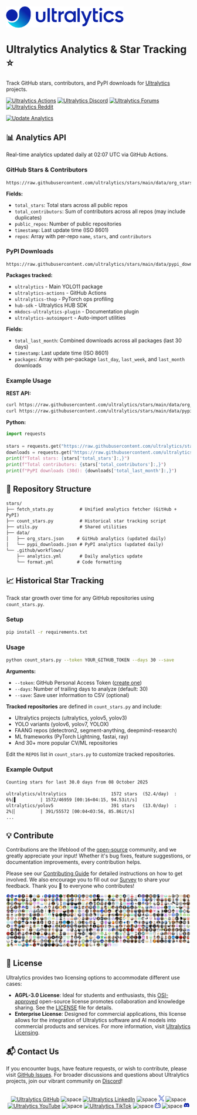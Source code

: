<a href="https://www.ultralytics.com/"><img src="https://raw.githubusercontent.com/ultralytics/assets/main/logo/Ultralytics_Logotype_Original.svg" width="320" alt="Ultralytics logo"></a>

# Ultralytics Analytics & Star Tracking ⭐️

Track GitHub stars, contributors, and PyPI downloads for [Ultralytics](https://github.com/ultralytics) projects.

[![Ultralytics Actions](https://github.com/ultralytics/stars/actions/workflows/format.yml/badge.svg)](https://github.com/ultralytics/stars/actions/workflows/format.yml)
[![Ultralytics Discord](https://img.shields.io/discord/1089800235347353640?logo=discord&logoColor=white&label=Discord&color=blue)](https://discord.com/invite/ultralytics)
[![Ultralytics Forums](https://img.shields.io/discourse/users?server=https%3A%2F%2Fcommunity.ultralytics.com&logo=discourse&label=Forums&color=blue)](https://community.ultralytics.com/)
[![Ultralytics Reddit](https://img.shields.io/reddit/subreddit-subscribers/ultralytics?style=flat&logo=reddit&logoColor=white&label=Reddit&color=blue)](https://reddit.com/r/ultralytics)

[![Update Analytics](https://github.com/ultralytics/stars/actions/workflows/analytics.yml/badge.svg)](https://github.com/ultralytics/stars/actions/workflows/analytics.yml)

## 📊 Analytics API

Real-time analytics updated daily at 02:07 UTC via GitHub Actions.

### GitHub Stars & Contributors

```
https://raw.githubusercontent.com/ultralytics/stars/main/data/org_stars.json
```

**Fields:**

- `total_stars`: Total stars across all public repos
- `total_contributors`: Sum of contributors across all repos (may include duplicates)
- `public_repos`: Number of public repositories
- `timestamp`: Last update time (ISO 8601)
- `repos`: Array with per-repo `name`, `stars`, and `contributors`

### PyPI Downloads

```
https://raw.githubusercontent.com/ultralytics/stars/main/data/pypi_downloads.json
```

**Packages tracked:**

- `ultralytics` - Main YOLO11 package
- `ultralytics-actions` - GitHub Actions
- `ultralytics-thop` - PyTorch ops profiling
- `hub-sdk` - Ultralytics HUB SDK
- `mkdocs-ultralytics-plugin` - Documentation plugin
- `ultralytics-autoimport` - Auto-import utilities

**Fields:**

- `total_last_month`: Combined downloads across all packages (last 30 days)
- `timestamp`: Last update time (ISO 8601)
- `packages`: Array with per-package `last_day`, `last_week`, and `last_month` downloads

### Example Usage

**REST API:**

```bash
curl https://raw.githubusercontent.com/ultralytics/stars/main/data/org_stars.json
curl https://raw.githubusercontent.com/ultralytics/stars/main/data/pypi_downloads.json
```

**Python:**

```python
import requests

stars = requests.get("https://raw.githubusercontent.com/ultralytics/stars/main/data/org_stars.json").json()
downloads = requests.get("https://raw.githubusercontent.com/ultralytics/stars/main/data/pypi_downloads.json").json()
print(f"Total stars: {stars['total_stars']:,}")
print(f"Total contributors: {stars['total_contributors']:,}")
print(f"PyPI downloads (30d): {downloads['total_last_month']:,}")
```

## 🔧 Repository Structure

```
stars/
├── fetch_stats.py          # Unified analytics fetcher (GitHub + PyPI)
├── count_stars.py          # Historical star tracking script
├── utils.py                # Shared utilities
├── data/
│   ├── org_stars.json     # GitHub analytics (updated daily)
│   └── pypi_downloads.json # PyPI analytics (updated daily)
└── .github/workflows/
    ├── analytics.yml       # Daily analytics update
    └── format.yml         # Code formatting
```

## 📈 Historical Star Tracking

Track star growth over time for any GitHub repositories using `count_stars.py`.

### Setup

```bash
pip install -r requirements.txt
```

### Usage

```bash
python count_stars.py --token YOUR_GITHUB_TOKEN --days 30 --save
```

**Arguments:**

- `--token`: GitHub Personal Access Token ([create one](https://github.com/settings/tokens))
- `--days`: Number of trailing days to analyze (default: 30)
- `--save`: Save user information to CSV (optional)

**Tracked repositories** are defined in `count_stars.py` and include:

- Ultralytics projects (ultralytics, yolov5, yolov3)
- YOLO variants (yolov6, yolov7, YOLOX)
- FAANG repos (detectron2, segment-anything, deepmind-research)
- ML frameworks (PyTorch Lightning, fastai, ray)
- And 30+ more popular CV/ML repositories

Edit the `REPOS` list in `count_stars.py` to customize tracked repositories.

### Example Output

```
Counting stars for last 30.0 days from 08 October 2025

ultralytics/ultralytics                 1572 stars  (52.4/day)  :   6%|▌         | 1572/46959 [00:16<04:15, 94.53it/s]
ultralytics/yolov5                      391 stars   (13.0/day)  :   2%|▏         | 391/55572 [00:04<03:56, 85.86it/s]
...
```

## 💡 Contribute

Contributions are the lifeblood of the [open-source](https://www.ultralytics.com/blog/tips-to-start-contributing-to-ultralytics-open-source-projects) community, and we greatly appreciate your input! Whether it's bug fixes, feature suggestions, or documentation improvements, every contribution helps.

Please see our [Contributing Guide](https://docs.ultralytics.com/help/contributing/) for detailed instructions on how to get involved. We also encourage you to fill out our [Survey](https://www.ultralytics.com/survey?utm_source=github&utm_medium=social&utm_campaign=Survey) to share your feedback. Thank you 🙏 to everyone who contributes!

[![Ultralytics open-source contributors](https://raw.githubusercontent.com/ultralytics/assets/main/im/image-contributors.png)](https://github.com/ultralytics/ultralytics/graphs/contributors)

## 📝 License

Ultralytics provides two licensing options to accommodate different use cases:

- **AGPL-3.0 License**: Ideal for students and enthusiasts, this [OSI-approved](https://opensource.org/license/agpl-v3) open-source license promotes collaboration and knowledge sharing. See the [LICENSE](https://github.com/ultralytics/stars/blob/main/LICENSE) file for details.
- **Enterprise License**: Designed for commercial applications, this license allows for the integration of Ultralytics software and AI models into commercial products and services. For more information, visit [Ultralytics Licensing](https://www.ultralytics.com/license).

## 📬 Contact Us

If you encounter bugs, have feature requests, or wish to contribute, please visit [GitHub Issues](https://github.com/ultralytics/stars/issues). For broader discussions and questions about Ultralytics projects, join our vibrant community on [Discord](https://discord.com/invite/ultralytics)!

<br>
<div align="center">
  <a href="https://github.com/ultralytics"><img src="https://github.com/ultralytics/assets/raw/main/social/logo-social-github.png" width="3%" alt="Ultralytics GitHub"></a>
  <img src="https://github.com/ultralytics/assets/raw/main/social/logo-transparent.png" width="3%" alt="space">
  <a href="https://www.linkedin.com/company/ultralytics/"><img src="https://github.com/ultralytics/assets/raw/main/social/logo-social-linkedin.png" width="3%" alt="Ultralytics LinkedIn"></a>
  <img src="https://github.com/ultralytics/assets/raw/main/social/logo-transparent.png" width="3%" alt="space">
  <a href="https://twitter.com/ultralytics"><img src="https://github.com/ultralytics/assets/raw/main/social/logo-social-twitter.png" width="3%" alt="Ultralytics Twitter"></a>
  <img src="https://github.com/ultralytics/assets/raw/main/social/logo-transparent.png" width="3%" alt="space">
  <a href="https://youtube.com/ultralytics?sub_confirmation=1"><img src="https://github.com/ultralytics/assets/raw/main/social/logo-social-youtube.png" width="3%" alt="Ultralytics YouTube"></a>
  <img src="https://github.com/ultralytics/assets/raw/main/social/logo-transparent.png" width="3%" alt="space">
  <a href="https://www.tiktok.com/@ultralytics"><img src="https://github.com/ultralytics/assets/raw/main/social/logo-social-tiktok.png" width="3%" alt="Ultralytics TikTok"></a>
  <img src="https://github.com/ultralytics/assets/raw/main/social/logo-transparent.png" width="3%" alt="space">
  <a href="https://ultralytics.com/bilibili"><img src="https://github.com/ultralytics/assets/raw/main/social/logo-social-bilibili.png" width="3%" alt="Ultralytics BiliBili"></a>
  <img src="https://github.com/ultralytics/assets/raw/main/social/logo-transparent.png" width="3%" alt="space">
  <a href="https://discord.com/invite/ultralytics"><img src="https://github.com/ultralytics/assets/raw/main/social/logo-social-discord.png" width="3%" alt="Ultralytics Discord"></a>
</div>
